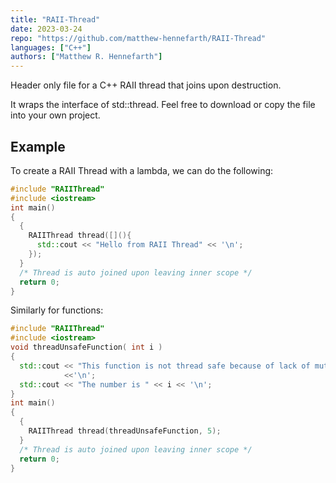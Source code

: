 ```yaml
---
title: "RAII-Thread"
date: 2023-03-24
repo: "https://github.com/matthew-hennefarth/RAII-Thread"
languages: ["C++"]
authors: ["Matthew R. Hennefarth"]
---
```

Header only file for a C++ RAII thread that joins upon destruction. 
<!--more-->
It wraps the interface of std::thread. Feel free to download or copy the file
into your own project.

## Example
To create a RAII Thread with a lambda, we can do the following:
```cpp
#include "RAIIThread"
#include <iostream>
int main()
{
  {
    RAIIThread thread([](){
      std::cout << "Hello from RAII Thread" << '\n';
    });
  }
  /* Thread is auto joined upon leaving inner scope */
  return 0;
}
```

Similarly for functions:
```cpp
#include "RAIIThread"
#include <iostream>
void threadUnsafeFunction( int i )
{
  std::cout << "This function is not thread safe because of lack of mutex"
            <<'\n';
  std::cout << "The number is " << i << '\n';
}
int main()
{
  {
    RAIIThread thread(threadUnsafeFunction, 5);
  }
  /* Thread is auto joined upon leaving inner scope */
  return 0;
}
```
